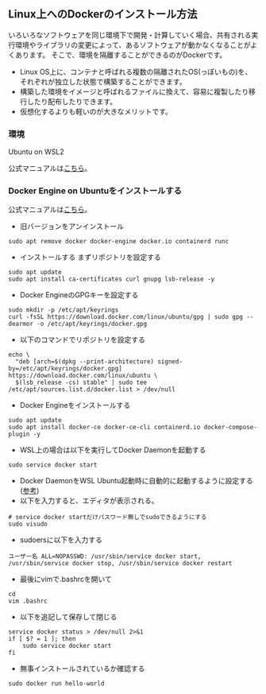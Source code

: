 ## Linux上へのDockerのインストール方法
いろいろなソフトウェアを同じ環境下で開発・計算していく場合、共有される実行環境やライブラリの変更によって、あるソフトウェアが動かなくなることがよくあります。
そこで、環境を隔離することができるのがDockerです。

- Linux OS上に、コンテナと呼ばれる複数の隔離されたOS(っぽいもの)を、それぞれが独立した状態で構築することができます。
- 構築した環境をイメージと呼ばれるファイルに換えて、容易に複製したり移行したり配布したりできます。
- 仮想化するよりも軽いのが大きなメリットです。

### 環境
Ubuntu on WSL2

公式マニュアルは[こちら](https://docs.docker.com/desktop/install/ubuntu/)。

### Docker Engine on Ubuntuをインストールする

公式マニュアルは[こちら](https://docs.docker.com/engine/install/ubuntu/#set-up-the-repository)。

- 旧バージョンをアンインストール
```
sudo apt remove docker docker-engine docker.io containerd runc
```

- インストールする
まずリポジトリを設定する
```
sudo apt update
sudo apt install ca-certificates curl gnupg lsb-release -y
```
- Docker EngineのGPGキーを設定する
```
sudo mkdir -p /etc/apt/keyrings
curl -fsSL https://download.docker.com/linux/ubuntu/gpg | sudo gpg --dearmor -o /etc/apt/keyrings/docker.gpg
```
- 以下のコマンドでリポジトリを設定する
```
echo \
  "deb [arch=$(dpkg --print-architecture) signed-by=/etc/apt/keyrings/docker.gpg] https://download.docker.com/linux/ubuntu \
  $(lsb_release -cs) stable" | sudo tee /etc/apt/sources.list.d/docker.list > /dev/null
```

- Docker Engineをインストールする
```
sudo apt update
sudo apt install docker-ce docker-ce-cli containerd.io docker-compose-plugin -y
```

- WSL上の場合は以下を実行してDocker Daemonを起動する
```
sudo service docker start
```
- Docker DaemonをWSL Ubuntu起動時に自動的に起動するように設定する ([参考](https://zenn.dev/taiga533/articles/11f1b21ef4a5ff))
- 以下を入力すると、エディタが表示される。
```
# service docker startだけパスワード無しでsudoできるようにする
sudo visudo
```
- sudoersに以下を入力する
```
ユーザー名 ALL=NOPASSWD: /usr/sbin/service docker start, /usr/sbin/service docker stop, /usr/sbin/service docker restart
```
- 最後にvimで.bashrcを開いて
```
cd
vim .bashrc
```
- 以下を追記して保存して閉じる
```
service docker status > /dev/null 2>&1
if [ $? = 1 ]; then
    sudo service docker start
fi
```


- 無事インストールされているか確認する
```
sudo docker run hello-world
```



